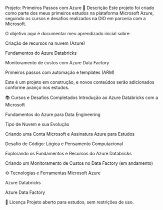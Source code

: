 Projeto: Primeiros Passos com Azure
📜 Descrição
Este projeto foi criado como parte dos meus primeiros estudos na plataforma Microsoft Azure, seguindo os cursos e desafios realizados na DIO em parceria com a Microsoft.

O objetivo aqui é documentar meu aprendizado inicial sobre:

Criação de recursos na nuvem (Azure)

Fundamentos do Azure Databricks

Monitoramento de custos com Azure Data Factory

Primeiros passos com automação e templates (ARM)

Este é um projeto em construção, e novos conteúdos serão adicionados conforme avanço nos estudos.

📚 Cursos e Desafios Completados
Introdução ao Azure Databricks com a Microsoft

Fundamentos do Azure para Data Engineering

Tipo de Nuvem e sua Evolução

Criando uma Conta Microsoft e Assinatura Azure para Estudos

Desafio de Código: Lógica e Pensamento Computacional

Explorando os Fundamentos e Recursos do Azure Databricks

Criando um Monitoramento de Custos no Data Factory (em andamento)

⚙️ Tecnologias e Ferramentas
Microsoft Azure

Azure Databricks

Azure Data Factory

📄 Licença
Projeto aberto para estudos, sem restrições de uso.
